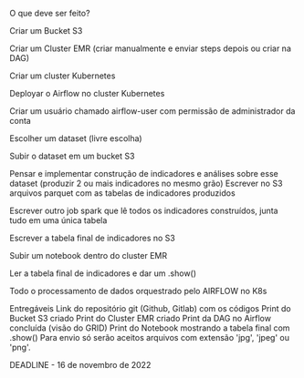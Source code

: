 O que deve ser feito?

Criar um Bucket S3

Criar um Cluster EMR (criar manualmente e enviar steps depois ou criar na DAG)

Criar um cluster Kubernetes

Deployar o Airflow no cluster Kubernetes

Criar um usuário chamado airflow-user com permissão de administrador da conta

Escolher um dataset (livre escolha)

Subir o dataset em um bucket S3

Pensar e implementar construção de indicadores e análises sobre esse dataset (produzir 2 ou mais indicadores no mesmo grão)
Escrever no S3 arquivos parquet com as tabelas de indicadores produzidos

Escrever outro job spark que lê todos os indicadores construídos, junta tudo em uma única tabela

Escrever a tabela final de indicadores no S3

Subir um notebook dentro do cluster EMR

Ler a tabela final de indicadores e dar um .show()

Todo o processamento de dados orquestrado pelo AIRFLOW no K8s

Entregáveis Link do repositório git (Github, Gitlab) com os códigos Print do Bucket S3 criado Print do Cluster EMR criado Print da DAG no Airflow concluída (visão do GRID) Print do Notebook mostrando a tabela final com .show() Para envio só serão aceitos arquivos com extensão 'jpg', 'jpeg' ou 'png'.

DEADLINE - 16 de novembro de 2022
